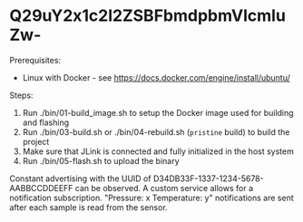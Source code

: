 # Q29uY2x1c2l2ZSBFbmdpbmVlcmluZw-

Prerequisites:
- Linux with Docker - see https://docs.docker.com/engine/install/ubuntu/

Steps:
1. Run ./bin/01-build_image.sh to setup the Docker image used for building and flashing
2. Run ./bin/03-build.sh or ./bin/04-rebuild.sh (`pristine` build) to build the project
3. Make sure that JLink is connected and fully initialized in the host system
4. Run ./bin/05-flash.sh to upload the binary

Constant advertising with the UUID of D34DB33F-1337-1234-5678-AABBCCDDEEFF can be observed.
A custom service allows for a notification subscription.
"Pressure: x Temperature: y" notifications are sent after each sample is read from the sensor.
